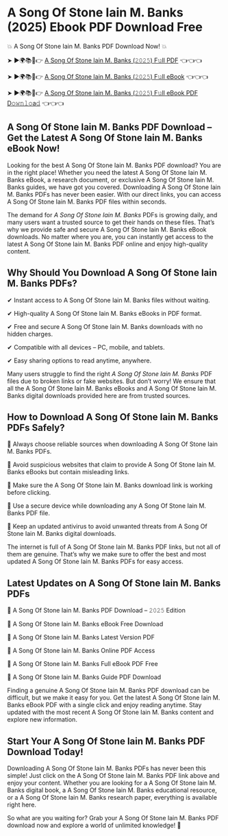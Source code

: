 # A Song Of Stone Iain M. Banks (2025) Ebook PDF Download Free

💥 A Song Of Stone Iain M. Banks PDF Download Now! 💥

➤ ►🌍📚📱👉 [A Song Of Stone Iain M. Banks (𝟸𝟶𝟸𝟻) F𝚞ll PDF](https://getpdf.xyz/a-song-of-stone-iain-m.-banks) 👈👈👈


➤ ►🌍📚📱👉 [A Song Of Stone Iain M. Banks (𝟸𝟶𝟸𝟻) F𝚞ll eBook](https://getpdf.xyz/a-song-of-stone-iain-m.-banks) 👈👈👈


➤ ►🌍📚📱👉 [A Song Of Stone Iain M. Banks (𝟸𝟶𝟸𝟻) F𝚞ll eBook PDF D𝚘𝚠𝚗𝚕𝚘a𝚍](https://getpdf.xyz/a-song-of-stone-iain-m.-banks) 👈👈👈


## A Song Of Stone Iain M. Banks PDF Download – Get the Latest A Song Of Stone Iain M. Banks eBook Now!

Looking for the best A Song Of Stone Iain M. Banks PDF download? You are in the right place! Whether you need the latest A Song Of Stone Iain M. Banks eBook, a research document, or exclusive A Song Of Stone Iain M. Banks guides, we have got you covered. Downloading A Song Of Stone Iain M. Banks PDFs has never been easier. With our direct links, you can access A Song Of Stone Iain M. Banks PDF files within seconds.

The demand for *A Song Of Stone Iain M. Banks* PDFs is growing daily, and many users want a trusted source to get their hands on these files. That’s why we provide safe and secure A Song Of Stone Iain M. Banks eBook downloads. No matter where you are, you can instantly get access to the latest A Song Of Stone Iain M. Banks PDF online and enjoy high-quality content.

## Why Should You Download A Song Of Stone Iain M. Banks PDFs?

✔ Instant access to A Song Of Stone Iain M. Banks files without waiting.

✔ High-quality A Song Of Stone Iain M. Banks eBooks in PDF format.

✔ Free and secure A Song Of Stone Iain M. Banks downloads with no hidden charges.

✔ Compatible with all devices – PC, mobile, and tablets.

✔ Easy sharing options to read anytime, anywhere.

Many users struggle to find the right *A Song Of Stone Iain M. Banks* PDF files due to broken links or fake websites. But don’t worry! We ensure that all the A Song Of Stone Iain M. Banks eBooks and A Song Of Stone Iain M. Banks digital downloads provided here are from trusted sources.

## How to Download A Song Of Stone Iain M. Banks PDFs Safely?

📌 Always choose reliable sources when downloading A Song Of Stone Iain M. Banks PDFs.

📌 Avoid suspicious websites that claim to provide A Song Of Stone Iain M. Banks eBooks but contain misleading links.

📌 Make sure the A Song Of Stone Iain M. Banks download link is working before clicking.

📌 Use a secure device while downloading any A Song Of Stone Iain M. Banks PDF file.

📌 Keep an updated antivirus to avoid unwanted threats from A Song Of Stone Iain M. Banks digital downloads.

The internet is full of A Song Of Stone Iain M. Banks PDF links, but not all of them are genuine. That’s why we make sure to offer the best and most updated A Song Of Stone Iain M. Banks PDFs for easy access.

## Latest Updates on A Song Of Stone Iain M. Banks PDFs

🔹 A Song Of Stone Iain M. Banks PDF Download – 𝟸𝟶𝟸𝟻 Edition

🔹 A Song Of Stone Iain M. Banks eBook Free Download

🔹 A Song Of Stone Iain M. Banks Latest Version PDF

🔹 A Song Of Stone Iain M. Banks Online PDF Access

🔹 A Song Of Stone Iain M. Banks Full eBook PDF Free

🔹 A Song Of Stone Iain M. Banks Guide PDF Download

Finding a genuine A Song Of Stone Iain M. Banks PDF download can be difficult, but we make it easy for you. Get the latest A Song Of Stone Iain M. Banks eBook PDF with a single click and enjoy reading anytime. Stay updated with the most recent A Song Of Stone Iain M. Banks content and explore new information.

## Start Your A Song Of Stone Iain M. Banks PDF Download Today!

Downloading A Song Of Stone Iain M. Banks PDFs has never been this simple! Just click on the A Song Of Stone Iain M. Banks PDF link above and enjoy your content. Whether you are looking for a A Song Of Stone Iain M. Banks digital book, a A Song Of Stone Iain M. Banks educational resource, or a A Song Of Stone Iain M. Banks research paper, everything is available right here.

So what are you waiting for? Grab your A Song Of Stone Iain M. Banks PDF download now and explore a world of unlimited knowledge! 🚀